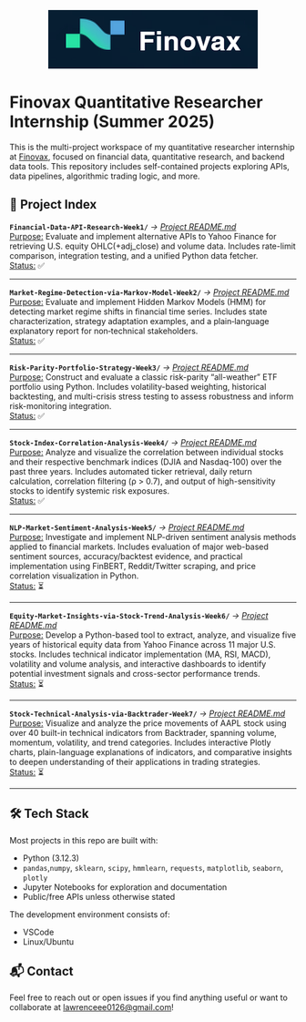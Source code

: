 <p align="center">
    <img src="images/Finovax Logo.png"/>

# Finovax Quantitative Researcher Internship (Summer 2025)
This is the multi-project workspace of my quantitative researcher internship at [Finovax](https://www.finovax.com/), focused on financial data, quantitative research, and backend data tools. This repository includes self-contained projects exploring APIs, data pipelines, algorithmic trading logic, and more.

## 📁 Project Index
**`Financial-Data-API-Research-Week1/`** *→ [Project README.md](Financial-Data-API-Research-Week1/README.md)*\
<ins>Purpose:</ins> Evaluate and implement alternative APIs to Yahoo Finance for retrieving U.S. equity OHLC(+adj_close) and volume data. Includes rate-limit comparison, integration testing, and a unified Python data fetcher.\
<ins>Status:</ins> ✅

---
**`Market-Regime-Detection-via-Markov-Model-Week2/`** *→ [Project README.md](Market-Regime-Detection-via-Markov-Model-Week2/README.md)*\
<ins>Purpose:</ins> Evaluate and implement Hidden Markov Models (HMM) for detecting market regime shifts in financial time series. Includes state characterization, strategy adaptation examples, and a plain‑language explanatory report for non‑technical stakeholders.\
<ins>Status:</ins> ✅

---
**`Risk-Parity-Portfolio-Strategy-Week3/`** *→ [Project README.md](Risk-Parity-Portfolio-Strategy-Week3/README.md)*\
<ins>Purpose:</ins> Construct and evaluate a classic risk-parity “all-weather” ETF portfolio using Python. Includes volatility-based weighting, historical backtesting, and multi-crisis stress testing to assess robustness and inform risk-monitoring integration.\
<ins>Status:</ins> ✅

---
**`Stock-Index-Correlation-Analysis-Week4/`** *→ [Project README.md](Stock-Index-Correlation-Analysis-Week4/README.md)*\
<ins>Purpose:</ins> Analyze and visualize the correlation between individual stocks and their respective benchmark indices (DJIA and Nasdaq-100) over the past three years. Includes automated ticker retrieval, daily return calculation, correlation filtering (ρ > 0.7), and output of high-sensitivity stocks to identify systemic risk exposures.\
<ins>Status:</ins> ✅

---
**`NLP-Market-Sentiment-Analysis-Week5/`** *→ [Project README.md](NLP-Market-Sentiment-Analysis-Week5/README.md)*\
<ins>Purpose:</ins> Investigate and implement NLP-driven sentiment analysis methods applied to financial markets. Includes evaluation of major web-based sentiment sources, accuracy/backtest evidence, and practical implementation using FinBERT, Reddit/Twitter scraping, and price correlation visualization in Python.\
<ins>Status:</ins> ⏳

---
**`Equity-Market-Insights-via-Stock-Trend-Analysis-Week6/`** *→ [Project README.md](Equity-Market-Insights-via-Stock-Trend-Analysis-Week6/README.md)*\
<ins>Purpose:</ins> Develop a Python-based tool to extract, analyze, and visualize five years of historical equity data from Yahoo Finance across 11 major U.S. stocks. Includes technical indicator implementation (MA, RSI, MACD), volatility and volume analysis, and interactive dashboards to identify potential investment signals and cross-sector performance trends.\
<ins>Status:</ins> ⏳

---
**`Stock-Technical-Analysis-via-Backtrader-Week7/`** *→ [Project README.md](Stock-Technical-Analysis-via-Backtrader-Week7/README.md)*\
<ins>Purpose:</ins> Visualize and analyze the price movements of AAPL stock using over 40 built-in technical indicators from Backtrader, spanning volume, momentum, volatility, and trend categories. Includes interactive Plotly charts, plain-language explanations of indicators, and comparative insights to deepen understanding of their applications in trading strategies.\
<ins>Status:</ins> ⏳

---


## 🛠️ Tech Stack
Most projects in this repo are built with:
- Python (3.12.3)
- `pandas`,`numpy`, `sklearn`, `scipy`, `hmmlearn`, `requests`, `matplotlib`, `seaborn`, `plotly`
- Jupyter Notebooks for exploration and documentation
- Public/free APIs unless otherwise stated

The development environment consists of:
- VSCode
- Linux/Ubuntu

## 📬 Contact
Feel free to reach out or open issues if you find anything useful or want to collaborate at lawrenceee0126@gmail.com!